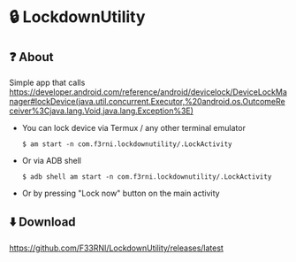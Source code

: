 # 🔒 LockdownUtility

## ❓ About

Simple app that
calls <https://developer.android.com/reference/android/devicelock/DeviceLockManager#lockDevice(java.util.concurrent.Executor,%20android.os.OutcomeReceiver%3Cjava.lang.Void,java.lang.Exception%3E)>

- You can lock device via Termux / any other terminal emulator

  ```shell
  $ am start -n com.f3rni.lockdownutility/.LockActivity
  ```

- Or via ADB shell

  ```shell
  $ adb shell am start -n com.f3rni.lockdownutility/.LockActivity
  ```

- Or by pressing "Lock now" button on the main activity

## ⬇️ Download

<https://github.com/F33RNI/LockdownUtility/releases/latest>
